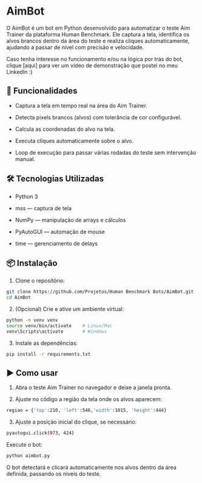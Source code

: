 # AimBot

O AimBot é um bot em Python desenvolvido para automatizar o teste Aim Trainer da plataforma Human Benchmark. Ele captura a tela, identifica os alvos brancos dentro da área do teste e realiza cliques automaticamente, ajudando a passar de nível com precisão e velocidade.

Caso tenha interesse no funcionamento e/ou na lógica por trás do bot, clique [aqui] para ver um vídeo de demonstração que postei no meu LinkedIn :)

## 🚀 Funcionalidades

 - Captura a tela em tempo real na área do Aim Trainer.

- Detecta pixels brancos (alvos) com tolerância de cor configurável.

- Calcula as coordenadas do alvo na tela.

- Executa cliques automaticamente sobre o alvo.

- Loop de execução para passar várias rodadas do teste sem intervenção manual.


## 🛠️ Tecnologias Utilizadas

- Python 3

- mss — captura de tela

- NumPy — manipulação de arrays e cálculos

- PyAutoGUI — automação de mouse

- time — gerenciamento de delays

## 📦 Instalação

1. Clone o repositório:
```bash
git clone https://github.com/Projetos/Human Benchmark Bots/AimBot.git
cd AimBot
```

2. (Opcional) Crie e ative um ambiente virtual:
```bash
python -m venv venv
source venv/bin/activate    # Linux/Mac
venv\Scripts\activate       # Windows
```

3. Instale as dependências:
```bash
pip install -r requirements.txt
```
## ▶️ Como usar

1. Abra o teste Aim Trainer no navegador e deixe a janela pronta.

2. Ajuste no código a região da tela onde os alvos aparecem:
```bash
regiao = {'top':210, 'left':546,'width':1015, 'height':444}
```

3. Ajuste a posição inicial do clique, se necessário:
```bash
pyautogui.click(973, 424)
```

Execute o bot:
```bash
python aimbot.py
```

O bot detectará e clicará automaticamente nos alvos dentro da área definida, passando os níveis do teste.